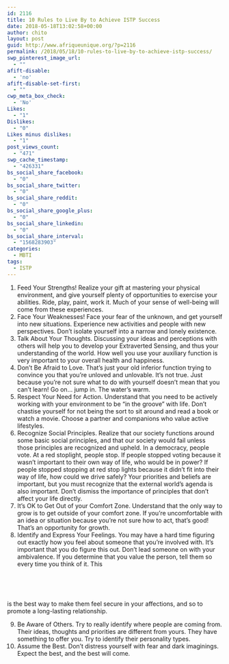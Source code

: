 ```yaml
---
id: 2116
title: 10 Rules to Live By to Achieve ISTP Success
date: 2018-05-18T13:02:58+00:00
author: chito
layout: post
guid: http://www.afriqueunique.org/?p=2116
permalink: /2018/05/18/10-rules-to-live-by-to-achieve-istp-success/
swp_pinterest_image_url:
  - ""
afift-disable:
  - 'no'
afift-disable-set-first:
  - ""
cwp_meta_box_check:
  - 'No'
Likes:
  - "1"
Dislikes:
  - "0"
Likes minus dislikes:
  - "1"
post_views_count:
  - "471"
swp_cache_timestamp:
  - "426331"
bs_social_share_facebook:
  - "0"
bs_social_share_twitter:
  - "0"
bs_social_share_reddit:
  - "0"
bs_social_share_google_plus:
  - "0"
bs_social_share_linkedin:
  - "0"
bs_social_share_interval:
  - "1568283903"
categories:
  - MBTI
tags:
  - ISTP
---
```

  1. Feed Your Strengths! Realize your gift at mastering your physical environment, and give yourself plenty of opportunities to exercise your abilities. Ride, play, paint, work it. Much of your sense of well-being will come from these experiences.
  2. Face Your Weaknesses! Face your fear of the unknown, and get yourself into new situations. Experience new activities and people with new perspectives. Don&#8217;t isolate yourself into a narrow and lonely existence.
  3. Talk About Your Thoughts. Discussing your ideas and perceptions with others will help you to develop your Extraverted Sensing, and thus your understanding of the world. How well you use your auxiliary function is very important to your overall health and happiness.
  4. Don&#8217;t Be Afraid to Love. That&#8217;s just your old inferior function trying to convince you that you&#8217;re unloved and unlovable. It&#8217;s not true. Just because you&#8217;re not sure what to do with yourself doesn&#8217;t mean that you can&#8217;t learn! Go on&#8230; jump in. The water&#8217;s warm.
  5. Respect Your Need for Action. Understand that you need to be actively working with your environment to be &#8220;in the groove&#8221; with life. Don&#8217;t chastise yourself for not being the sort to sit around and read a book or watch a movie. Choose a partner and companions who value active lifestyles.
  6. Recognize Social Principles. Realize that our society functions around some basic social principles, and that our society would fail unless those principles are recognized and upheld. In a democracy, people vote. At a red stoplight, people stop. If people stopped voting because it wasn&#8217;t important to their own way of life, who would be in power? If people stopped stopping at red stop lights because it didn&#8217;t fit into their way of life, how could we drive safely? Your priorities and beliefs are important, but you must recognize that the external world&#8217;s agenda is also important. Don&#8217;t dismiss the importance of principles that don&#8217;t affect your life directly.
  7. It&#8217;s OK to Get Out of your Comfort Zone. Understand that the only way to grow is to get outside of your comfort zone. If you&#8217;re uncomfortable with an idea or situation because you&#8217;re not sure how to act, that&#8217;s good! That&#8217;s an opportunity for growth.
  8. Identify and Express Your Feelings. You may have a hard time figuring out exactly how you feel about someone that you&#8217;re involved with. It&#8217;s important that you do figure this out. Don&#8217;t lead someone on with your ambivalence. If you determine that you value the person, tell them so every time you think of it. This

&nbsp;

&nbsp;

is the best way to make them feel secure in your affections, and so to promote a long-lasting relationship.

<ol start="9">
  <li>
    Be Aware of Others. Try to really identify where people are coming from. Their ideas, thoughts and priorities are different from yours. They have something to offer you. Try to identify their personality types.
  </li>
  <li>
    Assume the Best. Don&#8217;t distress yourself with fear and dark imaginings. Expect the best, and the best will come.
  </li>
</ol>
